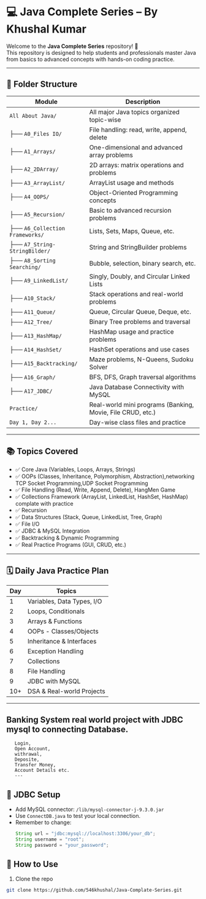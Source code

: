 # 💻 Java Complete Series – By Khushal Kumar

Welcome to the **Java Complete Series** repository! 🚀  
This repository is designed to help students and professionals master Java from basics to advanced concepts with hands-on coding practice.

---

## 📁 Folder Structure

| Module                             | Description |
|------------------------------------|-------------|
| `All About Java/`                 | All major Java topics organized topic-wise |
| ├── `A0_Files IO/`                | File handling: read, write, append, delete |
| ├── `A1_Arrays/`                  | One-dimensional and advanced array problems |
| ├── `A2_2DArray/`                 | 2D arrays: matrix operations and problems |
| ├── `A3_ArrayList/`               | ArrayList usage and methods |
| ├── `A4_OOPS/`                    | Object-Oriented Programming concepts |
| ├── `A5_Recursion/`              | Basic to advanced recursion problems |
| ├── `A6_Collection Frameworks/`   | Lists, Sets, Maps, Queue, etc. |
| ├── `A7_String-StringBilder/`     | String and StringBuilder problems |
| ├── `A8_Sorting Searching/`       | Bubble, selection, binary search, etc. |
| ├── `A9_LinkedList/`              | Singly, Doubly, and Circular Linked Lists |
| ├── `A10_Stack/`                  | Stack operations and real-world problems |
| ├── `A11_Queue/`                  | Queue, Circular Queue, Deque, etc. |
| ├── `A12_Tree/`                   | Binary Tree problems and traversal |
| ├── `A13_HashMap/`                | HashMap usage and practice problems |
| ├── `A14_HashSet/`                | HashSet operations and use cases |
| ├── `A15_Backtracking/`           | Maze problems, N-Queens, Sudoku Solver |
| ├── `A16_Graph/`                  | BFS, DFS, Graph traversal algorithms |
| ├── `A17_JDBC/`                   | Java Database Connectivity with MySQL |
| `Practice/`                       | Real-world mini programs (Banking, Movie, File CRUD, etc.) |
| `Day 1, Day 2...`                 | Day-wise class files and practice |

---

## 📚 Topics Covered

- ✅ Core Java (Variables, Loops, Arrays, Strings)
- ✅ OOPs (Classes, Inheritance, Polymorphism, Abstraction),networking TCP Socket Programming,UDP Socket Programming
- ✅ File Handling (Read, Write, Append, Delete), HangMen Game
- ✅ Collections Framework (ArrayList, LinkedList, HashSet, HashMap) complate with practice
- ✅ Recursion
- ✅ Data Structures (Stack, Queue, LinkedList, Tree, Graph)
- ✅ File I/O 
- ✅ JDBC & MySQL Integration
- ✅ Backtracking & Dynamic Programming
- ✅ Real Practice Programs (GUI, CRUD, etc.)

---

## 🗓️ Daily Java Practice Plan

| Day | Topics                     |
|-----|----------------------------|
| 1   | Variables, Data Types, I/O |
| 2   | Loops, Conditionals        |
| 3   | Arrays & Functions         |
| 4   | OOPs - Classes/Objects     |
| 5   | Inheritance & Interfaces   |
| 6   | Exception Handling         |
| 7   | Collections                |
| 8   | File Handling              |
| 9   | JDBC with MySQL            |
| 10+ | DSA & Real-world Projects  |

---
## Banking System real world project with JDBC mysql to connecting Database.    
       Login, 
       Open Account,
       withrawal,
       Deposite,
       Transfer Money,
       Account Details etc.
       ---


## 🔐 JDBC Setup

- Add MySQL connector: `/lib/mysql-connector-j-9.3.0.jar`
- Use `ConnectDB.java` to test your local connection.
- Remember to change:
  ```java
  String url = "jdbc:mysql://localhost:3306/your_db";
  String username = "root";
  String password = "your_password";


## 📌 How to Use

1. Clone the repo  
```bash
git clone https://github.com/546khushal/Java-Complate-Series.git
